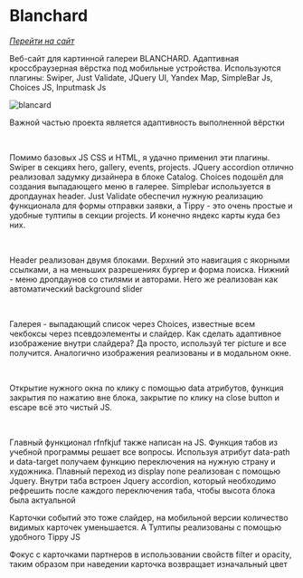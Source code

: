 # Blanchard

*[Перейти на сайт ](https://alekseiturl.github.io/Blanchard/)*

Веб-сайт для картинной галереи BLANCHARD. Адаптивная кроссбраузерная вёрстка под мобильные устройства. Используются плагины: Swiper, Just Validate, JQuery UI, Yandex Map, SimpleBar Js, Choices JS, Inputmask Js


![blancard](https://imageup.ru/img204/4273454/free_version.jpg)

Важной частью проекта является адаптивность выполненной вёрстки

<br/>



Помимо базовых JS CSS и HTML, я удачно применил эти плагины. Swiper в секциях hero, gallery, events, projects. JQuery accordion отлично реализовал задумку дизайнера в блоке Catalog. Choices  подошёл для создания выпадающего меню в галерее. Simplebar используется в дропдаунах header. Just Validate обеспечил нужную реализацию функционала для формы отправки заявки, а Tippy - это очень простые и удобные тултипы в секции projects. И конечно яндекс карты куда без них.

<br/>




Header реализован двумя блоками. Верхний это навигация с якорными ссылками, а на меньших разрешениях бургер и форма поиска. Нижний - меню дропдаунов со стилями и авторами. Hero же реализован как автоматический background slider 


<br/>





Галерея - выпадающий список через Choices, известные всем чекбоксы через псевдоэлементы и слайдер. Как сделать адаптивное изображение внутри слайдера? Да просто, используй тег picture и все получится. Аналогично изображения реализованы и в модальном окне.



<br/>

Открытие нужного окна по клику с помощью  data атрибутов, функция закрытия по нажатию вне блока, закрытие по клику на close button и escape всё это чистый JS.



<br/>

Главный функционал rfnfkjuf также написан на JS. Функция табов из учебной программы решает все вопросы. Используя атрибут data-path и data-target получаем функцию переключения на нужную страну и художника. Плавный переход из display none реализован с помощью Jquery. Внутри таба встроен Jquery accordion, который необходимо рефрешить после каждого переключения таба, чтобы высота блока была актуальной



Карточки событий это тоже слайдер, на мобильной версии количество видимых карточек уменьшается. А Тултипы реализованы с помощью удобного Tippy JS




Фокус с карточками партнеров в использовании свойств filter и opacity, таким образом при наведении карточка возвращает изначальный цвет




